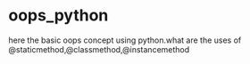 # oops_python
here the basic oops concept using python.what are the uses of @staticmethod,@classmethod,@instancemethod 
